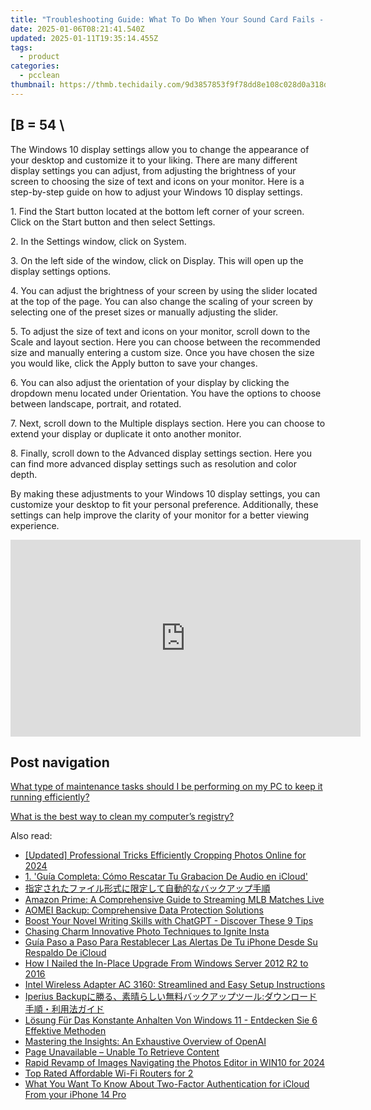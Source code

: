 ```yaml
---
title: "Troubleshooting Guide: What To Do When Your Sound Card Fails - Tech Help by YL Computing"
date: 2025-01-06T08:21:41.540Z
updated: 2025-01-11T19:35:14.455Z
tags:
  - product
categories:
  - pcclean
thumbnail: https://thmb.techidaily.com/9d3857853f9f78dd8e108c028d0a318d22b529786459d21ef8b234658302fc85.jpg
---
```


## \[B = 54 \

The Windows 10 display settings allow you to change the appearance of your desktop and customize it to your liking. There are many different display settings you can adjust, from adjusting the brightness of your screen to choosing the size of text and icons on your monitor. Here is a step-by-step guide on how to adjust your Windows 10 display settings. 

1\. Find the Start button located at the bottom left corner of your screen. Click on the Start button and then select Settings.

2\. In the Settings window, click on System.

3\. On the left side of the window, click on Display. This will open up the display settings options. 

4\. You can adjust the brightness of your screen by using the slider located at the top of the page. You can also change the scaling of your screen by selecting one of the preset sizes or manually adjusting the slider.

5\. To adjust the size of text and icons on your monitor, scroll down to the Scale and layout section. Here you can choose between the recommended size and manually entering a custom size. Once you have chosen the size you would like, click the Apply button to save your changes.

6\. You can also adjust the orientation of your display by clicking the dropdown menu located under Orientation. You have the options to choose between landscape, portrait, and rotated.

7\. Next, scroll down to the Multiple displays section. Here you can choose to extend your display or duplicate it onto another monitor.

8\. Finally, scroll down to the Advanced display settings section. Here you can find more advanced display settings such as resolution and color depth. 

By making these adjustments to your Windows 10 display settings, you can customize your desktop to fit your personal preference. Additionally, these settings can help improve the clarity of your monitor for a better viewing experience.

<!-- affiliate ads begin -->
<iframe width="560" height="315" src="https://www.youtube.com/embed/tkpBmccvJ_Q?si=J7ellPL1G1l8Axi_" title="YouTube video player" frameborder="0" allow="accelerometer; autoplay; clipboard-write; encrypted-media; gyroscope; picture-in-picture; web-share" referrerpolicy="strict-origin-when-cross-origin" allowfullscreen></iframe>
<!-- affiliate ads end -->

## Post navigation

[What type of maintenance tasks should I be performing on my PC to keep it running efficiently?](https://tools.techidaily.com/pcclean/products/)

[What is the best way to clean my computer’s registry?](https://tools.techidaily.com/pcclean/products/)

<ins class="adsbygoogle"
     style="display:block"
     data-ad-format="autorelaxed"
     data-ad-client="ca-pub-7571918770474297"
     data-ad-slot="1223367746"></ins>

<ins class="adsbygoogle"
     style="display:block"
     data-ad-client="ca-pub-7571918770474297"
     data-ad-slot="8358498916"
     data-ad-format="auto"
     data-full-width-responsive="true"></ins>

<span class="atpl-alsoreadstyle">Also read:</span>
<div><ul>
<li><a href="https://fox-access.techidaily.com/updated-professional-tricks-efficiently-cropping-photos-online-for-2024/"><u>[Updated] Professional Tricks Efficiently Cropping Photos Online for 2024</u></a></li>
<li><a href="https://discover-bits.techidaily.com/1-guia-completa-como-rescatar-tu-grabacion-de-audio-en-icloud/"><u>1. 'Guía Completa: Cómo Rescatar Tu Grabacion De Audio en iCloud'</u></a></li>
<li><a href="https://discover-bits.techidaily.com/5oyh5a6a44gv44km44gf44ov44kh44kk44or5b2i5byp44gr6zmq5a6a44gx44gm6ieq5yuv55qe44gq44oq44od44kv44ki44od44ox5oml6acg/"><u>指定されたファイル形式に限定して自動的なバックアップ手順</u></a></li>
<li><a href="https://media-tips.techidaily.com/amazon-prime-a-comprehensive-guide-to-streaming-mlb-matches-live/"><u>Amazon Prime: A Comprehensive Guide to Streaming MLB Matches Live</u></a></li>
<li><a href="https://discover-bits.techidaily.com/aomei-backup-comprehensive-data-protection-solutions/"><u>AOMEI Backup: Comprehensive Data Protection Solutions</u></a></li>
<li><a href="https://tech-revival.techidaily.com/1722152723306-boost-your-novel-writing-skills-with-chatgpt-discover-these-9-tips/"><u>Boost Your Novel Writing Skills with ChatGPT - Discover These 9 Tips</u></a></li>
<li><a href="https://instagram-video-files.techidaily.com/chasing-charm-innovative-photo-techniques-to-ignite-insta/"><u>Chasing Charm Innovative Photo Techniques to Ignite Insta</u></a></li>
<li><a href="https://discover-bits.techidaily.com/guia-paso-a-paso-para-restablecer-las-alertas-de-tu-iphone-desde-su-respaldo-de-icloud/"><u>Guía Paso a Paso Para Restablecer Las Alertas De Tu iPhone Desde Su Respaldo De iCloud</u></a></li>
<li><a href="https://discover-bits.techidaily.com/how-i-nailed-the-in-place-upgrade-from-windows-server-2012-r2-to-2016/"><u>How I Nailed the In-Place Upgrade From Windows Server 2012 R2 to 2016</u></a></li>
<li><a href="https://driver-download.techidaily.com/intel-wireless-adapter-ac-3160-streamlined-and-easy-setup-instructions/"><u>Intel Wireless Adapter AC 3160: Streamlined and Easy Setup Instructions</u></a></li>
<li><a href="https://discover-bits.techidaily.com/iperius-backup/"><u>Iperius Backupに勝る、素晴らしい無料バックアップツール:ダウンロード手順・利用法ガイド</u></a></li>
<li><a href="https://discover-bits.techidaily.com/losung-fur-das-konstante-anhalten-von-windows-11-entdecken-sie-6-effektive-methoden/"><u>Lösung Für Das Konstante Anhalten Von Windows 11 - Entdecken Sie 6 Effektive Methoden</u></a></li>
<li><a href="https://tech-haven.techidaily.com/mastering-the-insights-an-exhaustive-overview-of-openai/"><u>Mastering the Insights: An Exhaustive Overview of OpenAI</u></a></li>
<li><a href="https://discover-bits.techidaily.com/page-unavailable-unable-to-retrieve-content/"><u>Page Unavailable – Unable To Retrieve Content</u></a></li>
<li><a href="https://extra-guidance.techidaily.com/rapid-revamp-of-images-navigating-the-photos-editor-in-win10-for-2024/"><u>Rapid Revamp of Images Navigating the Photos Editor in WIN10 for 2024</u></a></li>
<li><a href="https://buynow-tips.techidaily.com/top-rated-affordable-wi-fi-routers-for-2/"><u>Top Rated Affordable Wi-Fi Routers for 2</u></a></li>
<li><a href="https://activate-lock.techidaily.com/what-you-want-to-know-about-two-factor-authentication-for-icloud-from-your-iphone-14-pro-by-drfone-ios/"><u>What You Want To Know About Two-Factor Authentication for iCloud From your iPhone 14 Pro</u></a></li>
</ul></div>

